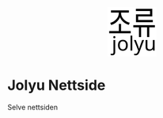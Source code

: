 <p align="center">
  <img height="100" src="./assets/jolyu.svg">
</p>

# Jolyu Nettside
Selve nettsiden
